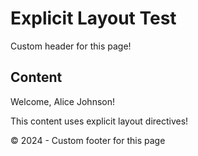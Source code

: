 # Explicit Layout Test

Custom header for this page!

## Content

Welcome, Alice Johnson!

This content uses explicit layout directives!

© 2024 - Custom footer for this page
